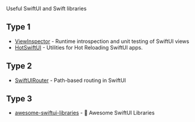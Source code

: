 Useful SwiftUI and Swift libraries

## Type 1
- [ViewInspector](https://github.com/nalexn/ViewInspector) - Runtime introspection and unit testing of SwiftUI views
- [HotSwiftUI](https://github.com/johnno1962/HotSwiftUI) - Utilities for Hot Reloading SwiftUI apps.

## Type 2
- [SwiftUIRouter](https://github.com/frzi/SwiftUIRouter) - Path-based routing in SwiftUI


## Type 3
- [awesome-swiftui-libraries](https://github.com/Toni77777/awesome-swiftui-libraries) - 🚀 Awesome SwiftUI Libraries
